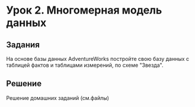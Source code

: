 # Урок 2. Многомерная модель данных

## Задания

На основе базы данных AdventureWorks постройте свою базу данных с таблицей фактов и таблицами измерений, по схеме "Звезда".


## Решение

Решение домашних заданий (см.файлы)

